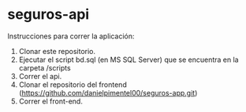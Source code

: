 # seguros-api

Instrucciones para correr la aplicación:
1) Clonar este repositorio.
2) Ejecutar el script bd.sql (en MS SQL Server) que se encuentra en la carpeta /scripts
3) Correr el api.
4) Clonar el repositorio del frontend (https://github.com/danielpimentel00/seguros-app.git)
5) Correr el front-end.
